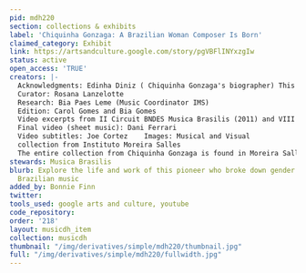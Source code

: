 ```yaml
---
pid: mdh220
section: collections & exhibits
label: 'Chiquinha Gonzaga: A Brazilian Woman Composer Is Born'
claimed_category: Exhibit
link: https://artsandculture.google.com/story/pgVBFlINYxzgIw
status: active
open_access: 'TRUE'
creators: |-
  Acknowledgments: Edinha Diniz ( Chiquinha Gonzaga's biographer) This exhibition has been based on the collections of Instituto Musica Brasilis and Instituto Moreira Salles
  Curator: Rosana Lanzelotte
  Research: Bia Paes Leme (Music Coordinator IMS)
  Edition: Carol Gomes and Bia Gomes
  Video excerpts from II Circuit BNDES Musica Brasilis (2011) and VIII Circuito Musica Brasilis (2017)
  Final video (sheet music): Dani Ferrari
  Video subtitles: Joe Cortez    Images: Musical and Visual
  collection from Instituto Moreira Salles
  The entire collection from Chiquinha Gonzaga is found in Moreira Salles Institute.
stewards: Musica Brasilis
blurb: Explore the life and work of this pioneer who broke down gender barriers in
  Brazilian music
added_by: Bonnie Finn
twitter:
tools_used: google arts and culture, youtube
code_repository:
order: '218'
layout: musicdh_item
collection: musicdh
thumbnail: "/img/derivatives/simple/mdh220/thumbnail.jpg"
full: "/img/derivatives/simple/mdh220/fullwidth.jpg"
---
```

